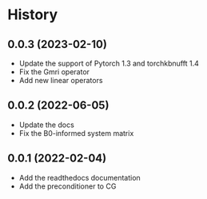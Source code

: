 # History
0.0.3 (2023-02-10)
---
- Update the support of Pytorch 1.3 and torchkbnufft 1.4
- Fix the Gmri operator
- Add new linear operators

0.0.2 (2022-06-05)
---
- Update the docs
- Fix the B0-informed system matrix

0.0.1 (2022-02-04)
---
- Add the readthedocs documentation
- Add the preconditioner to CG